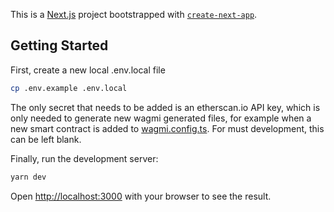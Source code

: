 This is a [Next.js](https://nextjs.org/) project bootstrapped with [`create-next-app`](https://github.com/vercel/next.js/tree/canary/packages/create-next-app).

## Getting Started

First, create a new local .env.local file

```bash
cp .env.example .env.local
```

The only secret that needs to be added is an etherscan.io API key, which is only needed to generate new wagmi generated files, for example when a new smart contract is added to [wagmi.config.ts](./wagmi.config.ts). For must development, this can be left blank.

Finally, run the development server:

```bash
yarn dev
```

Open [http://localhost:3000](http://localhost:3000) with your browser to see the result.
